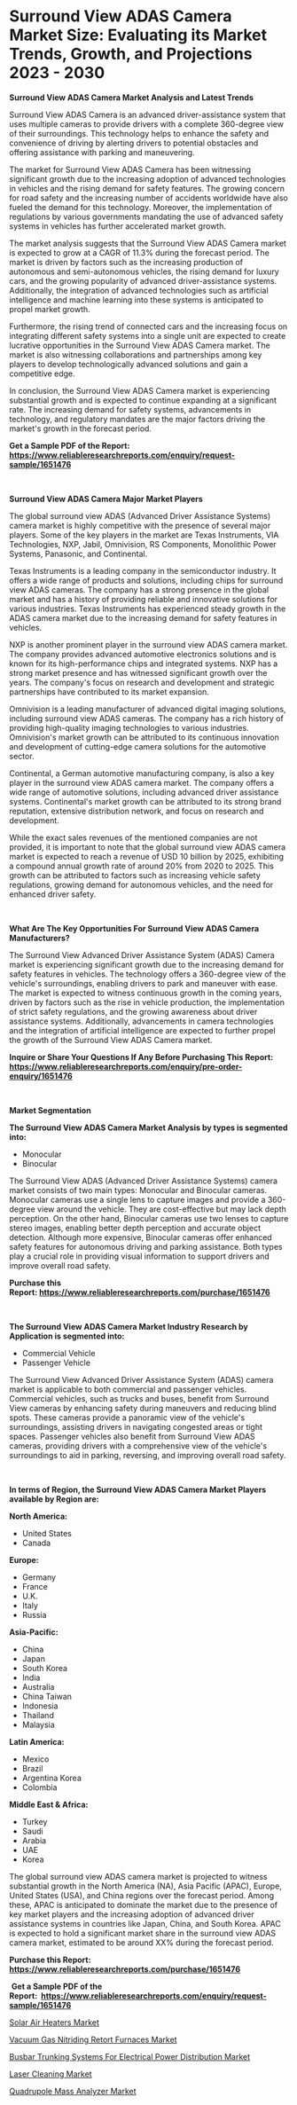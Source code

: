 <p><h1>Surround View ADAS Camera Market Size: Evaluating its Market Trends, Growth, and Projections 2023 - 2030</h1></p><p><strong>Surround View ADAS Camera Market Analysis and Latest Trends</strong></p>
<p><p>Surround View ADAS Camera is an advanced driver-assistance system that uses multiple cameras to provide drivers with a complete 360-degree view of their surroundings. This technology helps to enhance the safety and convenience of driving by alerting drivers to potential obstacles and offering assistance with parking and maneuvering.</p><p>The market for Surround View ADAS Camera has been witnessing significant growth due to the increasing adoption of advanced technologies in vehicles and the rising demand for safety features. The growing concern for road safety and the increasing number of accidents worldwide have also fueled the demand for this technology. Moreover, the implementation of regulations by various governments mandating the use of advanced safety systems in vehicles has further accelerated market growth.</p><p>The market analysis suggests that the Surround View ADAS Camera market is expected to grow at a CAGR of 11.3% during the forecast period. The market is driven by factors such as the increasing production of autonomous and semi-autonomous vehicles, the rising demand for luxury cars, and the growing popularity of advanced driver-assistance systems. Additionally, the integration of advanced technologies such as artificial intelligence and machine learning into these systems is anticipated to propel market growth.</p><p>Furthermore, the rising trend of connected cars and the increasing focus on integrating different safety systems into a single unit are expected to create lucrative opportunities in the Surround View ADAS Camera market. The market is also witnessing collaborations and partnerships among key players to develop technologically advanced solutions and gain a competitive edge.</p><p>In conclusion, the Surround View ADAS Camera market is experiencing substantial growth and is expected to continue expanding at a significant rate. The increasing demand for safety systems, advancements in technology, and regulatory mandates are the major factors driving the market's growth in the forecast period.</p></p>
<p><strong>Get a Sample PDF of the Report:&nbsp; <a href="https://www.reliableresearchreports.com/enquiry/request-sample/1651476">https://www.reliableresearchreports.com/enquiry/request-sample/1651476</a></strong></p>
<p>&nbsp;</p>
<p><strong>Surround View ADAS Camera Major Market Players</strong></p>
<p><p>The global surround view ADAS (Advanced Driver Assistance Systems) camera market is highly competitive with the presence of several major players. Some of the key players in the market are Texas Instruments, VIA Technologies, NXP, Jabil, Omnivision, RS Components, Monolithic Power Systems, Panasonic, and Continental. </p><p>Texas Instruments is a leading company in the semiconductor industry. It offers a wide range of products and solutions, including chips for surround view ADAS cameras. The company has a strong presence in the global market and has a history of providing reliable and innovative solutions for various industries. Texas Instruments has experienced steady growth in the ADAS camera market due to the increasing demand for safety features in vehicles.</p><p>NXP is another prominent player in the surround view ADAS camera market. The company provides advanced automotive electronics solutions and is known for its high-performance chips and integrated systems. NXP has a strong market presence and has witnessed significant growth over the years. The company's focus on research and development and strategic partnerships have contributed to its market expansion.</p><p>Omnivision is a leading manufacturer of advanced digital imaging solutions, including surround view ADAS cameras. The company has a rich history of providing high-quality imaging technologies to various industries. Omnivision's market growth can be attributed to its continuous innovation and development of cutting-edge camera solutions for the automotive sector.</p><p>Continental, a German automotive manufacturing company, is also a key player in the surround view ADAS camera market. The company offers a wide range of automotive solutions, including advanced driver assistance systems. Continental's market growth can be attributed to its strong brand reputation, extensive distribution network, and focus on research and development.</p><p>While the exact sales revenues of the mentioned companies are not provided, it is important to note that the global surround view ADAS camera market is expected to reach a revenue of USD 10 billion by 2025, exhibiting a compound annual growth rate of around 20% from 2020 to 2025. This growth can be attributed to factors such as increasing vehicle safety regulations, growing demand for autonomous vehicles, and the need for enhanced driver safety.</p></p>
<p>&nbsp;</p>
<p><strong>What Are The Key Opportunities For Surround View ADAS Camera Manufacturers?</strong></p>
<p><p>The Surround View Advanced Driver Assistance System (ADAS) Camera market is experiencing significant growth due to the increasing demand for safety features in vehicles. The technology offers a 360-degree view of the vehicle's surroundings, enabling drivers to park and maneuver with ease. The market is expected to witness continuous growth in the coming years, driven by factors such as the rise in vehicle production, the implementation of strict safety regulations, and the growing awareness about driver assistance systems. Additionally, advancements in camera technologies and the integration of artificial intelligence are expected to further propel the growth of the Surround View ADAS Camera market.</p></p>
<p><strong>Inquire or Share Your Questions If Any Before Purchasing This Report: <a href="https://www.reliableresearchreports.com/enquiry/pre-order-enquiry/1651476">https://www.reliableresearchreports.com/enquiry/pre-order-enquiry/1651476</a></strong></p>
<p>&nbsp;</p>
<p><strong>Market Segmentation</strong></p>
<p><strong>The Surround View ADAS Camera Market Analysis by types is segmented into:</strong></p>
<p><ul><li>Monocular</li><li>Binocular</li></ul></p>
<p><p>The Surround View ADAS (Advanced Driver Assistance Systems) camera market consists of two main types: Monocular and Binocular cameras. Monocular cameras use a single lens to capture images and provide a 360-degree view around the vehicle. They are cost-effective but may lack depth perception. On the other hand, Binocular cameras use two lenses to capture stereo images, enabling better depth perception and accurate object detection. Although more expensive, Binocular cameras offer enhanced safety features for autonomous driving and parking assistance. Both types play a crucial role in providing visual information to support drivers and improve overall road safety.</p></p>
<p><strong>Purchase this Report:&nbsp;<a href="https://www.reliableresearchreports.com/purchase/1651476">https://www.reliableresearchreports.com/purchase/1651476</a></strong></p>
<p>&nbsp;</p>
<p><strong>The Surround View ADAS Camera Market Industry Research by Application is segmented into:</strong></p>
<p><ul><li>Commercial Vehicle</li><li>Passenger Vehicle</li></ul></p>
<p><p>The Surround View Advanced Driver Assistance System (ADAS) camera market is applicable to both commercial and passenger vehicles. Commercial vehicles, such as trucks and buses, benefit from Surround View cameras by enhancing safety during maneuvers and reducing blind spots. These cameras provide a panoramic view of the vehicle's surroundings, assisting drivers in navigating congested areas or tight spaces. Passenger vehicles also benefit from Surround View ADAS cameras, providing drivers with a comprehensive view of the vehicle's surroundings to aid in parking, reversing, and improving overall road safety.</p></p>
<p>&nbsp;</p>
<p><strong>In terms of Region, the Surround View ADAS Camera Market Players available by Region are:</strong></p>
<p>
    <p> <strong> North America: </strong>
        <ul>
            <li>United States</li>
            <li>Canada</li>
        </ul>
        </p> 
    <p> <strong> Europe: </strong>
        <ul>
            <li>Germany</li>
            <li>France</li>
            <li>U.K.</li>
            <li>Italy</li>
            <li>Russia</li>
        </ul>
        </p> 
    <p> <strong> Asia-Pacific: </strong>
        <ul>
            <li>China</li>
            <li>Japan</li>
            <li>South Korea</li>
            <li>India</li>
            <li>Australia</li>
            <li>China Taiwan</li>
            <li>Indonesia</li>
            <li>Thailand</li>
            <li>Malaysia</li>
        </ul>
        </p> 
    <p> <strong> Latin America: </strong>
        <ul>
            <li>Mexico</li>
            <li>Brazil</li>
            <li>Argentina Korea</li>
            <li>Colombia</li>
        </ul>
        </p> 
    <p> <strong> Middle East & Africa: </strong>
        <ul>
            <li>Turkey</li>
            <li>Saudi</li>
            <li>Arabia</li>
            <li>UAE</li>
            <li>Korea</li>
        </ul>
    </p>
    </p>
<p><p>The global surround view ADAS camera market is projected to witness substantial growth in the North America (NA), Asia Pacific (APAC), Europe, United States (USA), and China regions over the forecast period. Among these, APAC is anticipated to dominate the market due to the presence of key market players and the increasing adoption of advanced driver assistance systems in countries like Japan, China, and South Korea. APAC is expected to hold a significant market share in the surround view ADAS camera market, estimated to be around XX% during the forecast period.</p></p>
<p><strong>Purchase this Report: <a href="https://www.reliableresearchreports.com/purchase/1651476">https://www.reliableresearchreports.com/purchase/1651476</a></strong></p>
<p>&nbsp;<strong>Get a Sample PDF of the Report:&nbsp;&nbsp;<a href="https://www.reliableresearchreports.com/enquiry/request-sample/1651476">https://www.reliableresearchreports.com/enquiry/request-sample/1651476</a></strong></p>
<p><strong></strong></p>
<p><p><a href="https://www.linkedin.com/pulse/solar-air-heaters-market-size-share-amp-trends-analysis-9bcdf/">Solar Air Heaters Market</a></p><p><a href="https://github.com/grishafomin4852/Market-Research-Report-List-1/blob/main/vacuum-gas-nitriding-retort-furnaces-market.md">Vacuum Gas Nitriding Retort Furnaces Market</a></p><p><a href="https://github.com/ruslanpoljakovrd177/Market-Research-Report-List-1/blob/main/busbar-trunking-systems-for-electrical-power-distribution-market.md">Busbar Trunking Systems For Electrical Power Distribution Market</a></p><p><a href="https://medium.com/@geneeffertz/laser-cleaning-market-size-growth-forecast-2023-2030-798ce074f4f5">Laser Cleaning Market</a></p><p><a href="https://www.linkedin.com/pulse/decoding-quadrupole-mass-analyzer-market-deep-dive-latest-ld9uf/">Quadrupole Mass Analyzer Market</a></p></p>